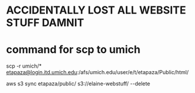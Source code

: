 # ACCIDENTALLY LOST ALL WEBSITE STUFF DAMNIT


# command for scp to umich
scp -r umich/* etapaza@login.itd.umich.edu:/afs/umich.edu/user/e/t/etapaza/Public/html/

aws s3 sync etapaza/public/ s3://elaine-webstuff/ --delete


